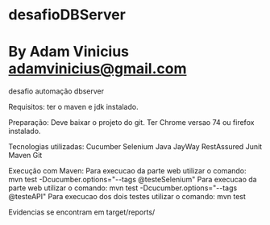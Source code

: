 # desafioDBServer
# By Adam Vinicius adamvinicius@gmail.com
desafio automação dbserver

Requisitos:
ter o maven e jdk instalado.

Preparação:
Deve baixar o projeto do git.
Ter Chrome versao 74 ou firefox instalado.

Tecnologias utilizadas:
Cucumber
Selenium
Java
JayWay
RestAssured
Junit
Maven
Git


Execução com Maven:
Para execucao da parte web utilizar o comando: mvn test -Dcucumber.options="--tags @testeSelenium"
Para execucao da parte web utilizar o comando: mvn test -Dcucumber.options="--tags @testeAPI"
Para execucao dos dois testes utilizar o comando: mvn test




Evidencias se encontram em target/reports/
